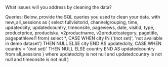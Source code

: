 What issues will you address by cleaning the data?





Queries:
Below, provide the SQL queries you used to clean your data.
with new_all_sessions as (
select fullvisitorid, channelgrouping, time, updatedcity, updatedcountry, timeonsite, pageviews, date, visitid, type, productprice, productsku,
			v2productname, v2productcategory, pagetitle, pagepathlevel1
			from(
select *, CASE
                WHEN city IN ('(not set)', 'not available in demo dataset') THEN NULL
                ELSE city
            END AS updatedcity,
            CASE
                WHEN country = '(not set)' THEN NULL
                ELSE country
            END AS updatedcountry
			from all_sessions
		)	where updatedcity is not null and updatedcountry is not null and timeonsite is not null
		)
